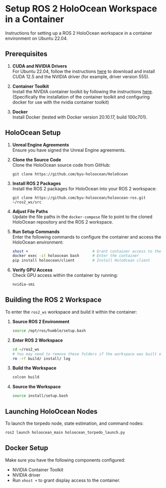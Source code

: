 Setup ROS 2 HoloOcean Workspace in a Container
=============================================

Instructions for setting up a ROS 2 HoloOcean workspace in a container environment on Ubuntu 22.04.

Prerequisites
-------------

1. **CUDA and NVIDIA Drivers**  
   For Ubuntu 22.04, follow the instructions [here](https://developer.nvidia.com/cuda-downloads?target_os=Linux&target_arch=x86_64&Distribution=Ubuntu&target_version=22.04&target_type=deb_local) to download and install CUDA 12.5 and the NVIDIA driver (for example, driver version 555).

2. **Container Toolkit**  
   Install the NVIDIA container toolkit by following the instructions [here](https://docs.nvidia.com/datacenter/cloud-native/container-toolkit/1.16.0/install-guide.html).
   (Specifically the installation of the container toolkit and configuring docker for use with the nvidia container toolkit)

4. **Docker**  
   Install Docker (tested with Docker version 20.10.17, build 100c701).

HoloOcean Setup
---------------

1. **Unreal Engine Agreements**  
   Ensure you have signed the Unreal Engine agreements.

2. **Clone the Source Code**  
   Clone the HoloOcean source code from GitHub:
   ```
   git clone https://github.com/byu-holoocean/HoloOcean
   ```

3. **Install ROS 2 Packages**  
   Install the ROS 2 packages for HoloOcean into your ROS 2 workspace:
   ```
   git clone https://github.com/byu-holoocean/holoocean-ros.git ~/ros2_ws/src
   ```

4. **Adjust File Paths**  
   Update the file paths in the `docker-compose` file to point to the cloned HoloOcean repository and the ROS 2 workspace.

5. **Run Setup Commands**  
   Enter the following commands to configure the container and access the HoloOcean environment:

   ```bash
   xhost +                             # Grant container access to the screen
   docker exec -it holoocean bash      # Enter the container
   pip install holoocean/client        # Install HoloOcean client
   ```

6. **Verify GPU Access**  
   Check GPU access within the container by running:
   ```bash
   nvidia-smi
   ```

Building the ROS 2 Workspace
----------------------------

To enter the `ros2_ws` workspace and build it within the container:

1. **Source ROS 2 Environment**
   ```bash
   source /opt/ros/humble/setup.bash
   ```

2. **Enter ROS 2 Workspace**
   ```bash
   cd ~/ros2_ws
   # You may need to remove these folders if the workspace was built outside the container
   rm -rf build/ install/ log
   ```

3. **Build the Workspace**
   ```bash
   colcon build
   ```

4. **Source the Workspace**
   ```bash
   source install/setup.bash
   ```

Launching HoloOcean Nodes
-------------------------

To launch the torpedo node, state estimation, and command nodes:

```bash
ros2 launch holoocean_main holoocean_torpedo_launch.py
```

Docker Setup
------------

Make sure you have the following components configured:

- NVIDIA Container Toolkit
- NVIDIA driver
- Run `xhost +` to grant display access to the container.
